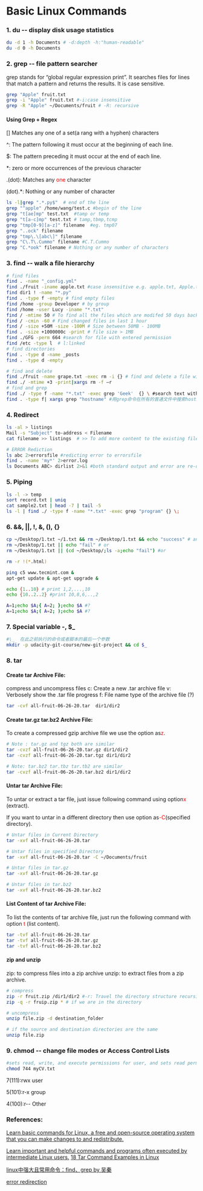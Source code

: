 # Basic Linux Commands


### 1. du -- display disk usage statistics


```bash
du -d 1 -h Documents # -d:depth -h:"human-readable"
du -d 0 -h Documents
```

### 2. grep -- file pattern searcher

grep stands for “global regular expression print”. It searches files for lines that match a pattern and returns the results. It is case sensitive.

```bash
grep "Apple" fruit.txt
grep -i "Apple" fruit.txt #-i:case insensitive
grep -R "Apple" ~/Documents/fruit # -R: recursive

```


#### Using Grep \+ Regex

[] Matches any one of a set(a rang with a hyphen) characters

^: The pattern following it must occur at the beginning of each line.

$: The pattern preceding it must occur at the end of each line.

\*: zero or more occurrences of the previous character

.(dot): Matches any <font color=red>one</font> character

(dot).\*: Nothing or any number of character

```bash
ls -l|grep ".*.py$"  # end of the line
grep "^apple" /home/wang/test.c #begin of the line
grep "t[ae]mp" test.txt  #tamp or temp
grep "t[a-c]mp" test.txt # tamp,tbmp,tcmp
grep "tmp[0-9][a-z]" filename  #eg. tmp07
grep "..ock" filename
grep "tmp\.\[abc\]" filename
grep "C\.T\.Cummo" filename #C.T.Cummo
grep "C.*ook" filename # Nothing or any number of characters
```
### 3. find -- walk a file hierarchy


```bash
# find files
find . -name "_config.yml"  
find ./fruit -iname apple.txt #case insensitive e.g. apple.txt, Apple.txt
find dir1 ! -name "*.py"
find . -type f -empty # find empty files
find /home -group Developer # by group
find /home -user Lucy -iname "*.txt"
find / -mtime 50 # To find all the files which are modifed 50 days back
find / -cmin -60 # Find changed files in last 1 hour
find / -size +50M -size -100M # Size between 50MB - 100MB
find . -size +1000000c -print # file size > 1MB
find ./GFG -perm 664 #search for file with entered permission
find /etc -type l  # l:linked 
# find directories
find . -type d -name _posts
find . -type d -empty 

# find and delete
find ./fruit -name grape.txt -exec rm -i {} # find and delete a file with confirmation
find ./ -mtime +3 -print|xargs rm -f –r 
# find and grep
find ./ -type f -name "*.txt" -exec grep 'Geek'  {} \ #search text within multiple files
find . -type f| xargs grep "hostname" #用grep命令在所有的普通文件中搜索hostname这个词
```

### 4. Redirect

```bash
ls -al > listings
Mail -s "Subject" to-address < Filename
cat filename >> listings  # >> To add more content to the existing file

# ERROR Rediction
ls abc 2>errorsfile #redicting error to errorsfile
find . -name 'my*' 2>error.log
ls Documents ABC> dirlist 2>&1 #both standard output and error are re-directed to dirlis
```

### 5. Piping

```bash
ls -l -> temp
sort record.txt | uniq 
cat sample2.txt | head -7 | tail -5
ls -l | find ./ -type f -name "*.txt" -exec grep "program" {} \;
```

### 6. &&, ||, !, &, (), {}

```bash
cp ~/Desktop/1.txt ~/1.txt && rm ~/Desktop/1.txt && echo "success" # and
rm ~/Desktop/1.txt || echo "fail" # or
rm ~/Desktop/1.txt || (cd ~/Desktop/;ls -a;echo "fail") #or

rm -r !(*.html)

ping ­c5 www.tecmint.com &
apt-get update & apt-get upgrade &

echo {1..10} # print 1,2,...,10
echo {10..2..2} #print 10,8,6,..,2

A=1;echo $A;{ A=2; };echo $A #?
A=1;echo $A;( A=2; );echo $A #?
```


### 7. Special variable -, $\_ 

```bash
#\_  在此之前执行的命令或者脚本的最后一个参数
mkdir -p udacity-git-course/new-git-project && cd $_

```

### 8. tar

#### Create tar Archive File:

compress and uncompress files
c: Create a new .tar archive file
v: Verbosely show the .tar file progress
f: File name type of the archive file (?)

```bash
tar -cvf all-fruit-06-26-20.tar  dir1/dir2
```
#### Create tar.gz tar.bz2 Archive File:

To create a compressed gzip archive file we use the option as<font color=red>z</font>.  


```bash
# Note : tar.gz and tgz both are similar
tar -cvzf all-fruit-06-26-20.tar.gz dir1/dir2
tar -cvzf all-fruit-06-26-20.tar.tgz dir1/dir2

# Note: tar.bz2 tar.tbz tar.tb2 are similar
tar -cvzf all-fruit-06-26-20.tar.bz2 dir1/dir2
```
#### Untar tar Archive File:

To untar or extract a tar file, just issue following command using option<font color=red>x</font> (extract).

If you want to untar in a different directory then use option as<font color=red>-C</font>(specified directory).

```bash
# Untar files in Current Directory
tar -xvf all-fruit-06-26-20.tar

# Untar files in specified Directory
tar -xvf all-fruit-06-26-20.tar -C ~/Documents/fruit

# Untar files in tar.gz
tar -xvf all-fruit-06-26-20.tar.gz

# Untar files in tar.bz2
tar -xvf all-fruit-06-26-20.tar.bz2
```

#### List Content of tar Archive File:

To list the contents of tar archive file, just run the following command with option <font color=red>t</font> (list content). 

```bash
tar -tvf all-fruit-06-26-20.tar
tar -tvf all-fruit-06-26-20.tar.gz
tar -tvf all-fruit-06-26-20.tar.bz2
```

#### zip and unzip
zip: to compress files into a zip archive
unzip: to extract files from a zip archive.

```bash
# compress
zip -r fruit.zip /dir1/dir2 #-r: Travel the directory structure recursively
zip -q -r fruip.zip * # if we are in the directory

# uncompress
unzip file.zip -d destination_folder

# if the source and destination directories are the same
unzip file.zip
```

### 9. chmod -- change file modes or Access Control Lists

```bash
#sets read, write, and execute permissions for user, and sets read permission for Group and Others
chmod 744 myCV.txt 
```
7(111):rwx  user

5(101):r-x  group

4(100):r--  Other


### References:
[Learn basic commands for Linux, a free and open-source operating system that you can make changes to and redistribute.](https://maker.pro/linux/tutorial/basic-linux-commands-for-beginners)

[Learn important and helpful commands and programs often executed by intermediate Linux users.](https://maker.pro/linux/tutorial/intermediate-linux-commands)
[18 Tar Command Examples in Linux](https://www.tecmint.com/18-tar-command-examples-in-linux/)

[linux中强大且常用命令：find、grep by 吴秦](https://www.cnblogs.com/skynet/archive/2010/12/25/1916873.html)

[error redirection](https://www.guru99.com/linux-redirection.html)






